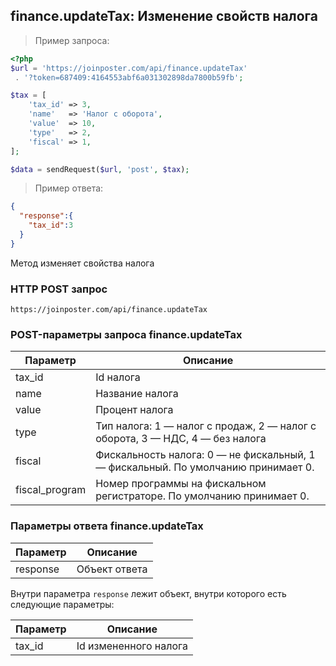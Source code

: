 ## finance.updateTax: Изменение свойств налога

> Пример запроса:

```php
<?php
$url = 'https://joinposter.com/api/finance.updateTax'
 . '?token=687409:4164553abf6a031302898da7800b59fb';

$tax = [
    'tax_id' => 3,
    'name'   => 'Налог с оборота',
    'value'  => 10,
    'type'   => 2,
    'fiscal' => 1,
];

$data = sendRequest($url, 'post', $tax);
```

> Пример ответа:

```json
{  
  "response":{  
    "tax_id":3
  }
}
```

Метод изменяет свойства налога

### HTTP POST запрос

`https://joinposter.com/api/finance.updateTax`

### POST-параметры запроса finance.updateTax

Параметр | Описание
-------- | --------
tax_id | Id налога
name | Название налога
value | Процент налога
type | Тип налога: 1 — налог с продаж, 2 — налог с оборота, 3 — НДС, 4 — без налога
fiscal | Фискальность налога: 0 — не фискальный, 1 — фискальный. По умолчанию принимает 0.
fiscal_program | Номер программы на фискальном регистраторе. По умолчанию принимает 0.

### Параметры ответа finance.updateTax

Параметр | Описание
-------- | --------
response | Объект ответа

Внутри параметра `response` лежит объект, внутри которого есть следующие параметры:

Параметр | Описание
-------- | --------
tax_id | Id измененного налога
